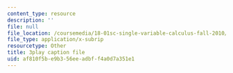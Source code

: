 ```yaml
---
content_type: resource
description: ''
file: null
file_location: /coursemedia/18-01sc-single-variable-calculus-fall-2010/af810f5be9b356eeadbff4a0d7a351e1_aWV4khIBvCM.vtt
file_type: application/x-subrip
resourcetype: Other
title: 3play caption file
uid: af810f5b-e9b3-56ee-adbf-f4a0d7a351e1
---
```

